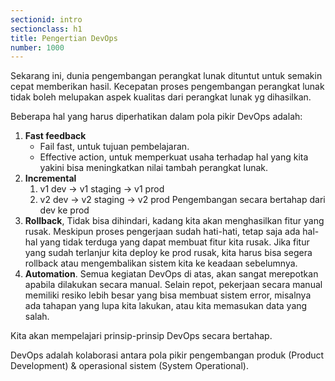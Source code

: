 ```yaml
---
sectionid: intro
sectionclass: h1
title: Pengertian DevOps
number: 1000
---
```

Sekarang ini, dunia pengembangan perangkat lunak dituntut untuk semakin cepat memberikan hasil. Kecepatan proses pengembangan perangkat lunak tidak boleh melupakan aspek kualitas dari perangkat lunak yg dihasilkan.

Beberapa hal yang harus diperhatikan dalam pola pikir DevOps adalah:
1. __Fast feedback__
   - Fail fast, untuk tujuan pembelajaran.
   + Effective action, untuk memperkuat usaha terhadap hal yang kita yakini bisa meningkatkan nilai tambah perangkat lunak.
2. __Incremental__
   1. v1 dev -> v1 staging -> v1 prod
   2. v2 dev -> v2 staging -> v2 prod
   Pengembangan secara bertahap dari dev ke prod
3. __Rollback__, Tidak bisa dihindari, kadang kita akan menghasilkan fitur yang rusak. Meskipun proses pengerjaan sudah hati-hati, tetap saja ada hal-hal yang tidak terduga yang dapat membuat fitur kita rusak. Jika fitur yang sudah terlanjur kita deploy ke prod rusak, kita harus bisa segera rollback atau mengembalikan sistem kita ke keadaan sebelumnya.
4. __Automation__. Semua kegiatan DevOps di atas, akan sangat merepotkan apabila dilakukan secara manual. Selain repot, pekerjaan secara manual memiliki resiko lebih besar yang bisa membuat sistem error, misalnya ada tahapan yang lupa kita lakukan, atau kita memasukan data yang salah.

Kita akan mempelajari prinsip-prinsip DevOps secara bertahap.

DevOps adalah kolaborasi antara pola pikir pengembangan produk (Product Development) & operasional sistem (System Operational).